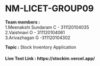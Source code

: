 # NM-LICET-GROUP09
<b>Team members : <br></b>
1.Meenakshi Sundaram C  - 311120104035<br>
2.Vaishnavi O - 311120104061<br>
3.Arivazhagan G -311120104302<br>

<b>Topic :</b> Stock Inventory Application

<h4>Live Test Link : https://stockim.vercel.app/</h4>
              
